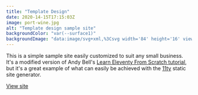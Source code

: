 ```yaml
---
title: "Template Design"
date: 2020-14-15T17:15:03Z
image: port-wine.jpg
alt: "Template design sample site"
backgroundColor: "var(--surface1)"
backgroundImage: "data:image/svg+xml,%3Csvg width='84' height='16' viewBox='0 0 84 16' xmlns='http://www.w3.org/2000/svg'%3E%3Cpath d='M78 7V4h-2v3h-3v2h3v3h2V9h3V7h-3zM30 7V4h-2v3h-3v2h3v3h2V9h3V7h-3zM10 0h2v16h-2V0zm6 0h4v16h-4V0zM2 0h4v16H2V0zm50 0h2v16h-2V0zM38 0h2v16h-2V0zm28 0h2v16h-2V0zm-8 0h6v16h-6V0zM42 0h6v16h-6V0z' fill='%23ffc078' fill-opacity='1' fill-rule='evenodd'/%3E%3C/svg%3E"
---
```


This is a simple sample site easily customized to suit any small business. It's a modified version of Andy Bell's [Learn Eleventy From Scratch tutorial](https://piccalil.li/course/learn-eleventy-from-scratch/), but it's a great example of what can easily be achieved with the [11ty](https://www.11ty.dev/) static site generator.

[View site](https://eleventy-template-design.netlify.app/)
